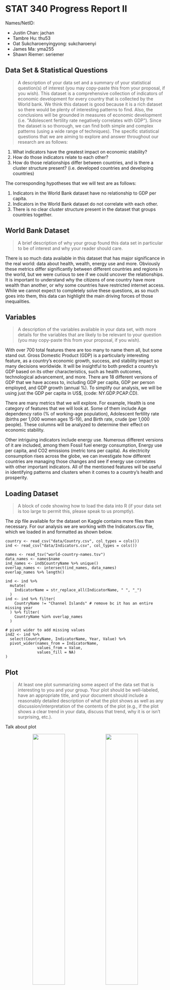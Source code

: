 # STAT 340 Progress Report II
Names/NetID:

-	Justin Chan: jachan
-	Tambre Hu: thu53
-	Oat Sukcharoenyingyong: sukcharoenyi
-	James Ma: yma255
-	Shawn Riemer: seriemer


## Data Set & Statistical Questions
> A description of your data set and a summary of your statistical question(s) of interest (you may copy-paste this from your proposal, if you wish). 
This dataset is a comprehensive collection of indicators of economic development for every country that is collected by the World bank. We think this dataset is good because it is a rich dataset so there would be plenty of interesting patterns to find. Also, the conclusions will be grounded in measures of economic development (i.e. "Adolescent fertility rate negatively correlates with GDP"). Since the dataset is so thorough, we can find both simple and complex patterns (using a wide range of techniques). The specific statistical questions that we are aiming to explore and answer throughout our research are as follows:

1.	What indicators have the greatest impact on economic stability?
2.	How do those indicators relate to each other?
3.	How do those relationships differ between countries, and is there a cluster structure present? (i.e. developed countries and developing countries)

The corresponding hypotheses that we will test are as follows:
1. 	Indicators in the World Bank dataset have no relationship to GDP per capita.
2. 	Indicators in the World Bank dataset do not correlate with each other. 
3. 	There is no clear cluster structure present in the dataset that groups countries together.

## World Bank Dataset
> A brief description of why your group found this data set in particular to be of interest and why your reader should care. 

There is so much data available in this dataset that has major significance in the real world: data about health, wealth, energy use and more. Obviously these metrics differ significantly between different countries and regions in the world, but we were curious to see if we could uncover the relationships. It is important to understand why the citizens of one country have more wealth than another, or why some countries have restricted internet access. While we cannot expect to completely solve these questions, as so much goes into them, this data can highlight the main driving forces of those inequalities. 

## Variables
> A description of the variables available in your data set, with more details for the variables that are likely to be relevant to your question (you may copy-paste this from your proposal, if you wish). 

With over 700 total features there are too many to name them all, but some stand out. Gross Domestic Product (GDP) is a particularly interesting feature, as a country’s economic growth, success, and stability impact so many decisions worldwide. It will be insightful to both predict a country’s GDP based on its other characteristics, such as health outcomes, technological advancement, and more. There are 18 different versions of GDP that we have access to, including GDP per capita, GDP per person employed, and GDP growth (annual %). To simplify our analysis, we will be using just the GDP per capita in US$, (code: NY.GDP.PCAP.CD).

There are many metrics that we will explore. For example, Health is one category of features that we will look at. Some of them include Age dependency ratio (% of working-age population), Adolescent fertility rate (births per 1,000 women ages 15-19), and Birth rate, crude (per 1,000 people). These columns will be analyzed to determine their effect on economic stability.

Other intriguing indicators include energy use. Numerous different versions of it are included, among them Fossil fuel energy consumption, Energy use per capita, and CO2 emissions (metric tons per capita). As electricity consumption rises across the globe, we can investigate how different countries are managing those changes and see if energy use correlates with other important indicators. All of the mentioned features will be useful in identifying patterns and clusters when it comes to a country’s health and prosperity.

## Loading Dataset
> A block of code showing how to load the data into R (if your data set is too large to permit this, please speak to us promptly). 

The zip file available for the dataset on Kaggle contains more files than necessary. For our analysis we are working with the Indicators.csv file, which we loaded in and formatted as shown below.

```{r}
country <- read_csv("data/Country.csv", col_types = cols())
ind <- read_csv("data/Indicators.csv", col_types = cols())

names <- read_tsv("world-country-names.tsv")
data_names <- names$name
ind_names <- ind$CountryName %>% unique()
overlap_names <- intersect(ind_names, data_names)
overlap_names %>% length()

ind <- ind %>% 
  mutate(
    IndicatorName = str_replace_all(IndicatorName, " ", "_")
  ) 
ind <- ind %>% filter(
    CountryName != "Channel Islands" # remove bc it has an entire missing year
  ) %>% filter(
    CountryName %in% overlap_names
  )

# pivot wider to add missing values
ind2 <- ind %>%
  select(CountryName, IndicatorName, Year, Value) %>%
  pivot_wider(names_from = IndicatorName,
              values_from = Value,
              values_fill = NA)
)
```

## Plot
> At least one plot summarizing some aspect of the data set that is interesting to you and your group. Your plot should be well-labeled, have an appropriate title, and your document should include a reasonably detailed description of what the plot shows as well as any discussion/interpretation of the contents of the plot (e.g., if the plot shows a clear trend in your data, discuss that trend, why it is or isn’t surprising, etc.).

Talk about plot


<div align="center">
	<img width="45%" src="https://user-images.githubusercontent.com/44740178/144689997-715b705e-f077-4c7e-863a-ad44b6129dc9.png"></img>
	<img width="45%" src="https://user-images.githubusercontent.com/44740178/144690011-505ae1d7-3320-4cf1-b14b-f61fe6d8a263.png"></img>
</div>

## Progress & Challenges Faced
> A brief discussion of the progress and/or challenges faced so far in answering your statistical question(s) of interest. This may include a discussion of the methods and models used; issues that arose when downloading and cleaning the data; shortcomings of the methods/models used so far, etc. 

### Missing Data
In the last progress report we mentioned that we had to deal with a large amount of missing data. Figuring out how to deal with the missing data ended up being much more of a challenge than we initially anticipated. When the dataset is pivoted wider to include columns for every combination of year and indicator, 68.7% of the data is missing. Additionally, no country was missing less than 50% of its total data. We spent a considerable amount of time trying various ways to whittle our dataset down by country and indicators to minimize the amount of missing data while maximizing the number of countries and indicators that remained.

Our approach to deal with this trade-off between countries, indicators, and missing data was an iterative process. Ultimately what we settled on is described here. We first removed non-official countries (such as Sint Maarten (Dutch part)) which took us from 247 countries to 183. This step was done by looking for overlap with the world-country-names.tsv file. Channel Islands was also removed because it was missing an entire year of data, giving us 182 countries.

We then looked at columns and removed indicators that were missing at least 50% of its data. This step took us down to 651 remaining indicators. Next, we looked at each country and removed any country missing over 70% of data from the remaining columns, leaving us with 107 countries. These countries still include a good combination of both developed and developing countries, so our analysis will not be majorly hampered by the countries we are no longer analyzing. The last step was to only keep indicators with at least 90% of the data for the remaining countries. This step left us with 140 final indicators.

There is still missing data in our dataset, so we must use imputation to fill it in. This was done by taking the median of all data for a particular column. We didn't think it was unreasonable to do this, especially since the median makes sense on all of our indicators. A country's infant mortality rate for a year, for example, if missing, would be filled in with the median of all the years we analyze (1960-2015). We decided against using the mean due to the impact of outliers - if a severe disease outbreak during a certain year increased infant mortality, we don't want that to have a high impact on all the years we have missing data for infant mortality.

### Statistical Methods
To answer our first statistical question, we will use the `GDP_per_capita_(current_US$)` column as the measure of economic stability. Every unique year and indicator combination will be a feature used for prediction, with each record being a country. We are still planning to use model fitting to find column’s coefficients and PCA to simplify our model. These methods will tell us the most important indicators.

--- maybe remove this whole part?---
Our second question can be answered by regressing our predictors on each other. We can see if they are correlated with each other or not, and if so, whether or not they all predict our response variable (`GDP_per_capita_(current_US$)`). For that, we can pick out individual predictors and assess how well they predict our response variable and compare those performances to when all predictors are used. This can allow us to eliminate predictors that don't correlate well with our response and are only correlated with other predictors that do predict our response. PCA can also be used here to further simplify our models by finding the most important component directions.

For our first hypothesis, we first fit a linear regression model to predict GDP per capita using all the first five principal components, achieving a multiple R-squared score of 0.7297 and an adjusted R-squared value of 0.7164. We plan to use k-fold cross validation to evaluate our model on unseen data. We also plan to try using regularization (i.e. ridge regression or LASSO) to pick features that best predict our GDP per capita response variable and reduce overfitting. For this part, we are also thinking of using cross validation to choose the optimal alpha value (tuning parameter). Furthermore, we are interested to see if any interaction effects exist between our predictors, and if adding interaction terms will improve our model outcome.


For our third hypothesis, we performed clustering on the major principal components in order to group countries together. There are a couple of approaches we took to accomplish this that may introduce problems later on. First, recall that for every country and every indicator, we have a value for a number of years (1960-2015). Thus, when we clustered on this data set, each data point represented a country-year combination projected onto the first two principal components. It would be difficult to interpret what this cluster structure meant, and our original plan was to cluster based on countries, so we can look at groups of countries, and explain what makes these groups different from one another. Our solution to this was: for every country, we made its value for a specific indicator the average of all indicator values for that country over all the years. Doing this allowed us to cluster based on countries, as we eliminated the "year" dimension, and our data frame now has a row for each country and a column for an indicator. The obvious drawback to this is that we have now lost information in our data related to time (i.e. how a country's manufacturing changed over the years), as we are summmarzing over all years. Our current plan to address this is to use pivot-wider so our columns represent a combination of indicator and year. We would then cluster countries for certain years (i.e. the first year of each decade) or all and observe how our clusters change over time, if they do.

Our second challenge was deciding how many cluster centers to use for k-means. We arbitrarily picked 3, but realize that there is a more systematic/algorithmic way of doing this. We are currently trying to use hierarchical clustering so we can more easily identify the most natural number of clusters that exist in our data.

## Next Steps
> A summary of your next steps (e.g., your goals for the remainder of November, other methods/models you want to try, etc.).


These are the goals we would like to achieve by the listed dates in December.

- 12/10: Finish implementing, evaluating, and interpreting the results of our model (interaction terms, regularization, cross-valudidation), allowing us to test hypothesis 1. Perform clustering for each year, instead of a summary of all years.


- 12/17: Finalize report and presentation, rehearse, and make last-minute changes.

